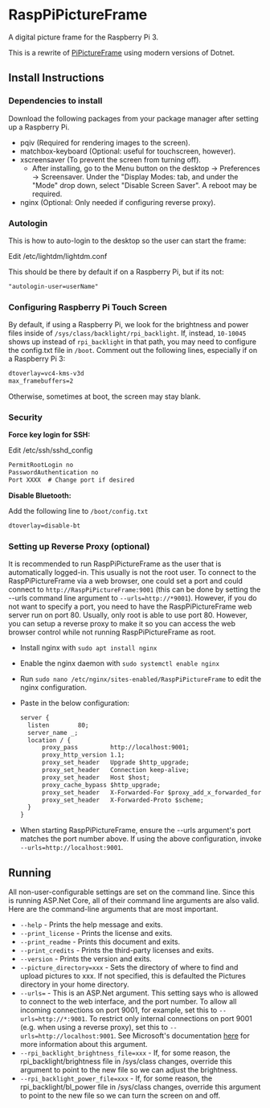 # RaspPiPictureFrame

A digital picture frame for the Raspberry Pi 3.

This is a rewrite of [PiPictureFrame](https://github.com/xforever1313/PiPictureFrame) using modern versions of Dotnet.

## Install Instructions

### Dependencies to install

Download the following packages from your package manager after setting up a Raspberry Pi.

* pqiv (Required for rendering images to the screen).
* matchbox-keyboard (Optional: useful for touchscreen, however).
* xscreensaver (To prevent the screen from turning off).
  * After installing, go to the Menu button on the desktop -> Preferences -> Screensaver.  Under the "Display Modes: tab, and under the "Mode" drop down, select "Disable Screen Saver".  A reboot may be required.
* nginx (Optional:  Only needed if configuring reverse proxy).

### Autologin

This is how to auto-login to the desktop so the user can start the frame:

Edit /etc/lightdm/lightdm.conf

This should be there by default if on a Raspberry Pi, but if its not:

```txt
"autologin-user=userName"
```

### Configuring Raspberry Pi Touch Screen

By default, if using a Raspberry Pi, we look for the brightness and power files inside of ```/sys/class/backlight/rpi_backlight```.  If, instead, ```10-10045``` shows up instead of ```rpi_backlight``` in that path,
you may need to configure the config.txt file in ```/boot```.  Comment out the following lines, especially if on a Raspberry Pi 3:

```txt
dtoverlay=vc4-kms-v3d
max_framebuffers=2
```

Otherwise, sometimes at boot, the screen may stay blank.

### Security

**Force key login for SSH:**

Edit /etc/ssh/sshd_config

```txt
PermitRootLogin no
PasswordAuthentication no
Port XXXX  # Change port if desired
```

**Disable Bluetooth:**

Add the following line to ```/boot/config.txt```

```txt
dtoverlay=disable-bt
```

### Setting up Reverse Proxy (optional)

It is recommended to run RaspPiPictureFrame as the user that is automatically logged-in.  This usually is not the root user.  To connect to the RaspPiPictureFrame via a web browser, one could set a port and could connect to ```http://RaspPiPictureFrame:9001``` (this can be done by setting the --urls command line argument to ```--urls=http://*9001```).  However, if you do not want to specify a port, you need to have the RaspPiPictureFrame web server run on port 80.  Usually, only root is able to use port 80.  However, you can setup a reverse proxy to make it so you can access the web browser control while not running RaspPiPictureFrame as root.

* Install nginx with ```sudo apt install nginx```
* Enable the nginx daemon with ```sudo systemctl enable nginx```
* Run ```sudo nano /etc/nginx/sites-enabled/RaspPiPictureFrame``` to edit the nginx configuration.
* Paste in the below configuration:

  ```txt
  server {
    listen        80;
    server_name _;
    location / {
        proxy_pass         http://localhost:9001;
        proxy_http_version 1.1;
        proxy_set_header   Upgrade $http_upgrade;
        proxy_set_header   Connection keep-alive;
        proxy_set_header   Host $host;
        proxy_cache_bypass $http_upgrade;
        proxy_set_header   X-Forwarded-For $proxy_add_x_forwarded_for;
        proxy_set_header   X-Forwarded-Proto $scheme;
    }
  }
  ```

* When starting RaspPiPictureFrame, ensure the --urls argument's port matches the port number above.  If using the above configuration, invoke ```--urls=http://localhost:9001```.

## Running

All non-user-configurable settings are set on the command line.  Since this is running ASP.Net Core, all of their command line arguments are also valid.  Here are the command-line arguments that are most important.

* ```--help``` - Prints the help message and exits.
* ```--print_license``` - Prints the license and exits.
* ```--print_readme``` - Prints this document and exits.
* ```--print_credits``` - Prints the third-party licenses and exits.
* ```--version``` - Prints the version and exits.
* ```--picture_directory=xxx``` - Sets the directory of where to find and upload pictures to xxx.  If not specified, this is defaulted the Pictures directory in your home directory.
* ```--urls=``` - This is an ASP.Net argument.  This setting says who is allowed to connect to the web interface, and the port number.  To allow all incoming connections on port 9001, for example, set this to ```--urls=http://*:9001```.  To restrict only internal connections on port 9001 (e.g. when using a reverse proxy), set this to ```--urls=http://localhost:9001```.  See Microsoft's documentation [here](https://docs.microsoft.com/en-us/aspnet/core/fundamentals/host/web-host?view=aspnetcore-6.0#server-urls) for more information about this argument.
* ```--rpi_backlight_brightness_file=xxx``` - If, for some reason, the rpi_backlight/brightness file in /sys/class changes, override this argument to point to the new file so we can adjust the brightness.
* ```--rpi_backlight_power_file=xxx``` - If, for some reason, the rpi_backlight/bl_power file in /sys/class changes, override this argument to point to the new file so we can turn the screen on and off.
